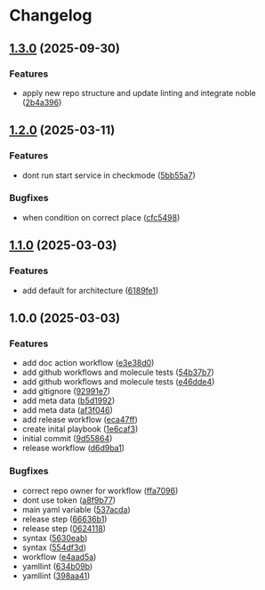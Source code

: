 # Changelog

## [1.3.0](https://github.com/cloudpunks/ansible-amazon-ssm-agent/compare/v1.2.0...v1.3.0) (2025-09-30)


### Features

* apply new repo structure and update linting and integrate noble ([2b4a396](https://github.com/cloudpunks/ansible-amazon-ssm-agent/commit/2b4a396dbd83de061688e72102d30e307c1bf9d3))

## [1.2.0](https://github.com/cloudpunks/ansible-amazon-ssm-agent/compare/v1.1.0...v1.2.0) (2025-03-11)


### Features

* dont run start service in checkmode ([5bb55a7](https://github.com/cloudpunks/ansible-amazon-ssm-agent/commit/5bb55a7c60636a6d9e388a5962ed89f32a8b0b55))


### Bugfixes

* when condition on correct place ([cfc5498](https://github.com/cloudpunks/ansible-amazon-ssm-agent/commit/cfc549885ce114b43f7182e6ab7dfcef9d2347cb))

## [1.1.0](https://github.com/cloudpunks/ansible-amazon-ssm-agent/compare/v1.0.0...v1.1.0) (2025-03-03)


### Features

* add default for architecture ([6189fe1](https://github.com/cloudpunks/ansible-amazon-ssm-agent/commit/6189fe18e8ef3cc40ed53b68be7b70c5b02ece67))

## 1.0.0 (2025-03-03)


### Features

* add doc action workflow ([e3e38d0](https://github.com/cloudpunks/ansible-amazon-ssm-agent/commit/e3e38d0b10190b306c191ab8da61f6dc9515c48b))
* add github workflows and molecule tests ([54b37b7](https://github.com/cloudpunks/ansible-amazon-ssm-agent/commit/54b37b7ba9e062398382cad6020667285ed564d4))
* add github workflows and molecule tests ([e46dde4](https://github.com/cloudpunks/ansible-amazon-ssm-agent/commit/e46dde4bc7226fbb88ec30730c6fad4401371e06))
* add gitignore ([92991e7](https://github.com/cloudpunks/ansible-amazon-ssm-agent/commit/92991e7af9a8df10ca5ebe1e6befc7e7f8b9365b))
* add meta data ([b5d1992](https://github.com/cloudpunks/ansible-amazon-ssm-agent/commit/b5d199254c3a75e652f2a244bc4dee6dbe9e0d2e))
* add meta data ([af3f046](https://github.com/cloudpunks/ansible-amazon-ssm-agent/commit/af3f0460ec98d8eacd9b5f3961d06e1aeb7185cf))
* add release workflow ([eca47ff](https://github.com/cloudpunks/ansible-amazon-ssm-agent/commit/eca47fffe033c8b9cd9361b40e1ac128360f6952))
* create inital playbook ([1e6caf3](https://github.com/cloudpunks/ansible-amazon-ssm-agent/commit/1e6caf3fa770140c5c56781d6ca3a82c4fef61a5))
* initial commit ([9d55864](https://github.com/cloudpunks/ansible-amazon-ssm-agent/commit/9d558643e9801dafcde29914485e3b3fa5e8ec5f))
* release workflow ([d6d9ba1](https://github.com/cloudpunks/ansible-amazon-ssm-agent/commit/d6d9ba14f766b35ff11038f6e8abf1e7d343d6fe))


### Bugfixes

* correct repo owner for workflow ([ffa7096](https://github.com/cloudpunks/ansible-amazon-ssm-agent/commit/ffa7096e8eebc2a54bb110af4d194626fe493d06))
* dont use token ([a8f9b77](https://github.com/cloudpunks/ansible-amazon-ssm-agent/commit/a8f9b776803038ecb49a361c0b85004ba07cce43))
* main yaml variable ([537acda](https://github.com/cloudpunks/ansible-amazon-ssm-agent/commit/537acdaff53ed8791c65ad13aac9f8525c7938cd))
* release step ([66636b1](https://github.com/cloudpunks/ansible-amazon-ssm-agent/commit/66636b17bb6b70fc4db42e7ec415cc06d86c2b11))
* release step ([0624118](https://github.com/cloudpunks/ansible-amazon-ssm-agent/commit/0624118927fd2f45c31680c9904cc99b90f19447))
* syntax ([5630eab](https://github.com/cloudpunks/ansible-amazon-ssm-agent/commit/5630eaba08e2b1312842228b16a4640ded291561))
* syntax ([554df3d](https://github.com/cloudpunks/ansible-amazon-ssm-agent/commit/554df3d46e5972eb96b0bbd94a17086498ce87df))
* workflow ([e4aad5a](https://github.com/cloudpunks/ansible-amazon-ssm-agent/commit/e4aad5acf1ed12e733a58a1762205cfad5975bde))
* yamllint ([634b09b](https://github.com/cloudpunks/ansible-amazon-ssm-agent/commit/634b09bbecd06da3c578b1ad15dbe8b47a3b4774))
* yamllint ([398aa41](https://github.com/cloudpunks/ansible-amazon-ssm-agent/commit/398aa416bc30c759f426f546dca7a9ff42339d21))
